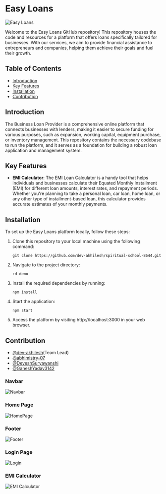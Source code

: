 # Easy Loans

![Easy Loans](https://i.imgur.com/j7hFmOP.jpg)

Welcome to the Easy Loans GitHub repository! This repository houses the code and resources for a platform that offers loans specifically tailored for businesses. With our services, we aim to provide financial assistance to entrepreneurs and companies, helping them achieve their goals and fuel their growth.

## Table of Contents

- [Introduction](#introduction)
- [Key Features](#key-features)
- [Installation](#installation)
- [Contribution](#contributing)


## Introduction

The Business Loan Provider is a comprehensive online platform that connects businesses with lenders, making it easier to secure funding for various purposes, such as expansion, working capital, equipment purchase, or inventory management. This repository contains the necessary codebase to run the platform, and it serves as a foundation for building a robust loan application and management system.

## Key Features

- **EMI Calculator**: The EMI Loan Calculator is a handy tool that helps individuals and businesses calculate their Equated Monthly Installment (EMI) for different loan amounts, interest rates, and repayment periods. Whether you're planning to take a personal loan, car loan, home loan, or any other type of installment-based loan, this calculator provides accurate estimates of your monthly payments.

## Installation

To set up the Easy Loans  platform locally, follow these steps:

1. Clone this repository to your local machine using the following command:

   ```shell
   git clone https://github.com/dev-akhilesh/spiritual-school-8644.git
   
2. Navigate to the project directory:

   ```shell
   cd demo
3. Install the required dependencies by running:

   ```shell
   npm install

4. Start the application:
   
   ```shell
   npm start
   
5. Access the platform by visiting http://localhost:3000 in your web browser.


## Contribution

- [@dev-akhilesh](https://github.com/dev-akhilesh)(Team Lead)
- [@abhimistry-07](https://github.com/abhimistry-07)
- [@DeveshSuryawanshi](https://github.com/DeveshSuryawanshi)
- [@GaneshYadav3142](https://github.com/GaneshYadav3142)


### Navbar
![Navbar](https://i.imgur.com/cGaQ0qV.png)

### Home Page
![HomePage](https://i.imgur.com/CmznmRp.png)

### Footer 
![Footer](https://i.imgur.com/moSQfNg.png)

### Login Page
![Login](https://i.imgur.com/1g9yhtf.png)

### EMI Calculator
![EMI Calculator](https://i.imgur.com/cvVfG8L.png)
